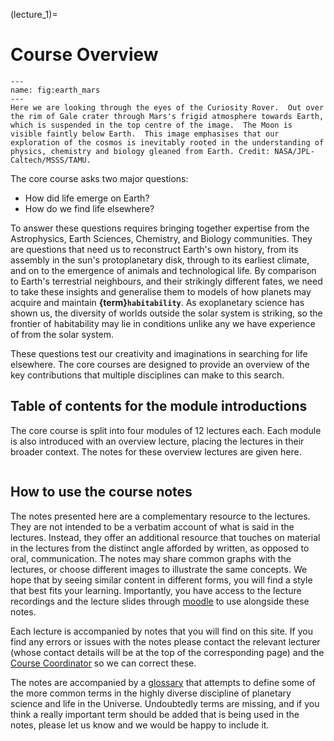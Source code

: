 (lecture_1)=
# Course Overview   
```{figure} ./figures/marsearth.jpg
---
name: fig:earth_mars
---
Here we are looking through the eyes of the Curiosity Rover.  Out over the rim of Gale crater through Mars's frigid atmosphere towards Earth, which is suspended in the top centre of the image.  The Moon is visible faintly below Earth.  This image emphasises that our exploration of the cosmos is inevitably rooted in the understanding of physics, chemistry and biology gleaned from Earth. Credit: NASA/JPL-Caltech/MSSS/TAMU.
```

The core course asks two major questions:
- How did life emerge on Earth?
- How do we find life elsewhere?

To answer these questions requires bringing together expertise from the Astrophysics, Earth Sciences, Chemistry, and Biology communities.  They are questions that need us to reconstruct Earth's own history, from its assembly in the sun's protoplanetary disk, through to its earliest climate, and on to the emergence of animals and technological life.  By comparison to Earth's terrestrial neighbours, and their strikingly different fates, we need to take these insights and generalise them to models of how planets may acquire and maintain **{term}`habitability`**.  As exoplanetary science has shown us, the diversity of worlds outside the solar system is striking, so the frontier of habitability may lie in conditions unlike any we have experience of from the solar system.  

These questions test our creativity and imaginations in searching for life elsewhere.  The core courses are designed to provide an overview of the key contributions that multiple disciplines can make to this search.

## Table of contents for the module introductions
The core course is split into four modules of 12 lectures each.  Each module is also introduced with an overview lecture, placing the lectures in their broader context.  The notes for these overview lectures are given here.

```{tableofcontents}
```


## How to use the course notes
The notes presented here are a complementary resource to the lectures.  They are not intended to be a verbatim account of what is said in the lectures.  Instead, they offer an additional resource that touches on material in the lectures from the distinct angle afforded by written, as opposed to oral, communication.  The notes may share common graphs with the lectures, or choose different images to illustrate the same concepts.  We hope that by seeing similar content in different forms, you will find a style that best fits your learning.  Importantly, you have access to the lecture recordings and the lecture slides through [moodle](https://www.vle.cam.ac.uk/course/view.php?id=254682) to use alongside these notes.

Each lecture is accompanied by notes that you will find on this site.  If you find any errors or issues with the notes please contact the relevant lecturer (whose contact details will be at the top of the corresponding page) and the [Course Coordinator](mailto:pslu-mphil@ast.cam.ac.uk) so we can correct these.

The notes are accompanied by a [glossary](../../reference/glossary.md) that attempts to define some of the more common terms in the highly diverse discipline of planetary science and life in the Universe.  Undoubtedly terms are missing, and if you think a really important term should be added that is being used in the notes, please let us know and we would be happy to include it.
